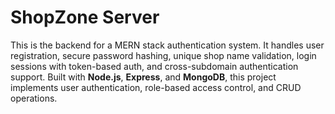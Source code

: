 # ShopZone Server

This is the backend for a MERN stack authentication system. It handles user registration, secure password hashing, unique shop name validation, login sessions with token-based auth, and cross-subdomain authentication support. Built with **Node.js**, **Express**, and **MongoDB**, this project implements user authentication, role-based access control, and CRUD operations.



